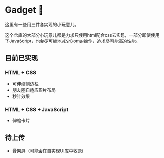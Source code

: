 # Gadget &#128302;

这里有一些用三件套实现的小玩意儿。

这个仓库的大部分小玩意儿都是力求只使用html配合css去实现，一部分即使使用了JavaScript，也会尽可能地减少Dom的操作，追求尽可能高的性能。

## 目前已实现

### HTML + CSS

* 可伸缩侧边栏
* 朋友圈自适应图片布局
* 秒针效果

### HTML + CSS + JavaScript

* 伸缩卡片

## 待上传

* 骨架屏（可能会在自实现UI库中收录）